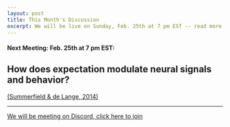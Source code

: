 ```yaml
---
layout: post
title: This Month's Discussion
excerpt: We will be live on Sunday, Feb. 25th at 7 pm EST -- read more for link to join
---
```


#### Next Meeting: Feb. 25th at 7 pm EST:

## How does expectation modulate neural signals and behavior? 

[(Summerfield & de Lange, 2014)](https://www.nature.com/articles/nrn3838.pdf)

---

[We will be meeting on Discord, click here to join](https://discord.gg/zmAAx2W)
